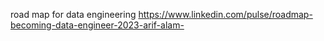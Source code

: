 road map for data engineering
https://www.linkedin.com/pulse/roadmap-becoming-data-engineer-2023-arif-alam-
